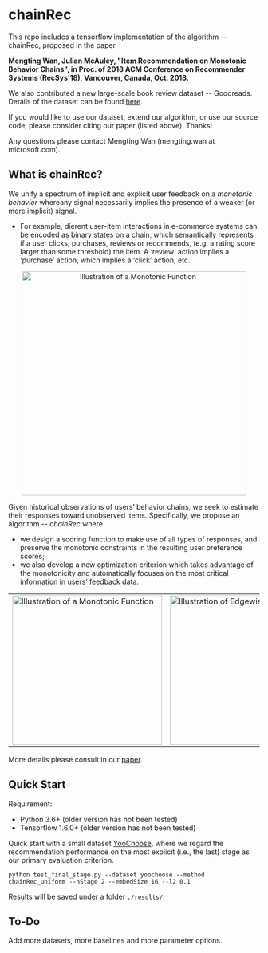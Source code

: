 # chainRec

This repo includes a tensorflow implementation of the algorithm -- chainRec, proposed in the paper

**Mengting Wan, Julian McAuley, "Item Recommendation on Monotonic Behavior Chains", in Proc. of 2018 ACM Conference on Recommender Systems (RecSys'18), Vancouver, Canada, Oct. 2018.**

We also contributed a new large-scale book review dataset -- Goodreads. Details of the dataset can be found [here](https://sites.google.com/eng.ucsd.edu/ucsdbookgraph/home).

If you would like to use our dataset, extend our algorithm, or use our source code, please consider citing our paper (listed above). Thanks!

Any questions please contact Mengting Wan (mengting.wan at microsoft.com).

## What is chainRec?
We unify a spectrum of implicit and explicit user feedback on a *monotonic behavior* whereany signal necessarily implies the presence of a weaker (or more implicit) signal. 

 - For example, dierent user-item interactions in e-commerce systems can be encoded as binary states on a chain, which semantically represents if a user clicks, purchases, reviews or recommends, (e.g. a rating score larger than some threshold) the item. A ‘review’ action implies a ‘purchase’ action, which implies a ‘click’ action, etc.
 
<p align="center"> <img src="img/illustration.jpg" alt="Illustration of a Monotonic Function" style="width: 450px;"/> </p>

Given historical observations of users’ behavior chains, we seek to estimate their responses toward unobserved items. Specifically, we propose an algorithm -- *chainRec* where

 - we design a scoring function to make use of all types of responses, and preserve the monotonic constraints in the resulting user preference scores;
 - we also develop a new optimization criterion which takes advantage of the monotonicity and automatically focuses on the most critical information in users’ feedback data.

<table align="center"><tr>
<td> <img src="img/mono_function.jpg" alt="Illustration of a Monotonic Function" style="width: 300px;"/> </td>
<td> <img src="img/edgeOpt.jpg " alt="Illustration of Edgewise Optimization" style="width: 300px;"/> </td>
</tr></table>

More details please consult in our [paper](https://github.com/MengtingWan/mengtingwan.github.io/raw/master/paper/recsys18_mwan.pdf).

## Quick Start

Requirement:

 - Python 3.6+ (older version has not been tested)
 - Tensorflow 1.6.0+ (older version has not been tested)


Quick start with a small dataset [YooChoose](http://2015.recsyschallenge.com/), where we regard the recommendation performance on the most explicit (i.e., the last) stage as our primary evaluation criterion.

`python test_final_stage.py --dataset yoochoose --method chainRec_uniform --nStage 2 --embedSize 16 --l2 0.1`

Results will be saved under a folder `./results/`.

## To-Do
Add more datasets, more baselines and more parameter options.
